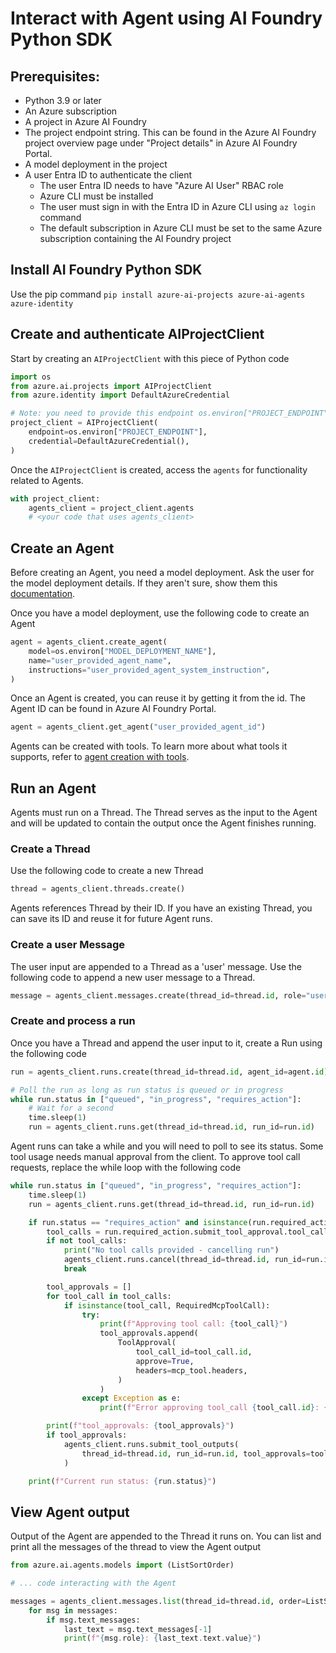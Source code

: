 # Interact with Agent using AI Foundry Python SDK

## Prerequisites:

- Python 3.9 or later
- An Azure subscription
- A project in Azure AI Foundry
- The project endpoint string. This can be found in the Azure AI Foundry project overview page under "Project details" in Azure AI Foundry Portal.
- A model deployment in the project
- A user Entra ID to authenticate the client
  - The user Entra ID needs to have "Azure AI User" RBAC role
  - Azure CLI must be installed
  - The user must sign in with the Entra ID in Azure CLI using `az login` command
  - The default subscription in Azure CLI must be set to the same Azure subscription containing the AI Foundry project

## Install AI Foundry Python SDK

Use the pip command `pip install azure-ai-projects azure-ai-agents azure-identity`

## Create and authenticate AIProjectClient

Start by creating an `AIProjectClient` with this piece of Python code

```python
import os
from azure.ai.projects import AIProjectClient
from azure.identity import DefaultAzureCredential

# Note: you need to provide this endpoint os.environ["PROJECT_ENDPOINT"]
project_client = AIProjectClient(
    endpoint=os.environ["PROJECT_ENDPOINT"],
    credential=DefaultAzureCredential(),
)
```

Once the `AIProjectClient` is created, access the `agents` for functionality related to Agents.

```python
with project_client:
    agents_client = project_client.agents
    # <your code that uses agents_client>
```

## Create an Agent

Before creating an Agent, you need a model deployment. Ask the user for the model deployment details. If they aren't sure, show them this [documentation](https://learn.microsoft.com/azure/ai-foundry/foundry-models/how-to/create-model-deployments?pivots=ai-foundry-portal).

Once you have a model deployment, use the following code to create an Agent

```python
agent = agents_client.create_agent(
    model=os.environ["MODEL_DEPLOYMENT_NAME"],
    name="user_provided_agent_name",
    instructions="user_provided_agent_system_instruction",
)
```

Once an Agent is created, you can reuse it by getting it from the id. The Agent ID can be found in Azure AI Foundry Portal.

```python
agent = agents_client.get_agent("user_provided_agent_id")
```

Agents can be created with tools. To learn more about what tools it supports, refer to [agent creation with tools](https://learn.microsoft.com/python/api/overview/azure/ai-agents-readme?view=azure-python-preview&preserve-view=true#examples).

## Run an Agent

Agents must run on a Thread. The Thread serves as the input to the Agent and will be updated to contain the output once the Agent finishes running.

### Create a Thread

Use the following code to create a new Thread

```python
thread = agents_client.threads.create()
```

Agents references Thread by their ID. If you have an existing Thread, you can save its ID and reuse it for future Agent runs.

### Create a user Message

The user input are appended to a Thread as a 'user' message. Use the following code to append a new user message to a Thread.

```python
message = agents_client.messages.create(thread_id=thread.id, role="user", content="user_provided_question_or_request")
```

### Create and process a run

Once you have a Thread and append the user input to it, create a Run using the following code

```python
run = agents_client.runs.create(thread_id=thread.id, agent_id=agent.id)

# Poll the run as long as run status is queued or in progress
while run.status in ["queued", "in_progress", "requires_action"]:
    # Wait for a second
    time.sleep(1)
    run = agents_client.runs.get(thread_id=thread.id, run_id=run.id)
```

Agent runs can take a while and you will need to poll to see its status. Some tool usage needs manual approval from the client. To approve tool call requests, replace the while loop with the following code

```python
while run.status in ["queued", "in_progress", "requires_action"]:
    time.sleep(1)
    run = agents_client.runs.get(thread_id=thread.id, run_id=run.id)

    if run.status == "requires_action" and isinstance(run.required_action, SubmitToolApprovalAction):
        tool_calls = run.required_action.submit_tool_approval.tool_calls
        if not tool_calls:
            print("No tool calls provided - cancelling run")
            agents_client.runs.cancel(thread_id=thread.id, run_id=run.id)
            break

        tool_approvals = []
        for tool_call in tool_calls:
            if isinstance(tool_call, RequiredMcpToolCall):
                try:
                    print(f"Approving tool call: {tool_call}")
                    tool_approvals.append(
                        ToolApproval(
                            tool_call_id=tool_call.id,
                            approve=True,
                            headers=mcp_tool.headers,
                        )
                    )
                except Exception as e:
                    print(f"Error approving tool_call {tool_call.id}: {e}")

        print(f"tool_approvals: {tool_approvals}")
        if tool_approvals:
            agents_client.runs.submit_tool_outputs(
                thread_id=thread.id, run_id=run.id, tool_approvals=tool_approvals
            )

    print(f"Current run status: {run.status}")
```

## View Agent output

Output of the Agent are appended to the Thread it runs on. You can list and print all the messages of the thread to view the Agent output

```python
from azure.ai.agents.models import (ListSortOrder)

# ... code interacting with the Agent

messages = agents_client.messages.list(thread_id=thread.id, order=ListSortOrder.ASCENDING)
    for msg in messages:
        if msg.text_messages:
            last_text = msg.text_messages[-1]
            print(f"{msg.role}: {last_text.text.value}")
```
